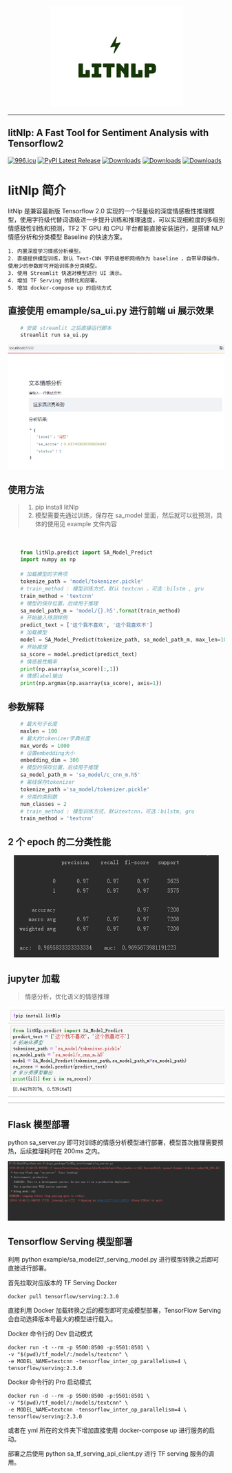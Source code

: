 <div align="center">
  <img src="https://github.com/CarryChang/litNlp/blob/master/pic/logo.png"><br>
</div>

-----------------
## litNlp: A Fast Tool for Sentiment Analysis with Tensorflow2
[![996.icu](https://img.shields.io/badge/link-996.icu-red.svg)](https://996.icu)
[![PyPI Latest Release](https://img.shields.io/pypi/v/litNlp.svg)](https://pypi.org/project/litNlp/)
[![Downloads](https://pepy.tech/badge/litnlp)](https://pepy.tech/project/litnlp)
[![Downloads](https://pepy.tech/badge/litnlp/month)](https://pepy.tech/project/litnlp/month)
[![Downloads](https://pepy.tech/badge/litnlp/week)](https://pepy.tech/project/litnlp/week)


# litNlp 简介

litNlp 是兼容最新版 Tensorflow 2.0 实现的一个轻量级的深度情感极性推理模型，使用字符级代替词语级进一步提升训练和推理速度，可以实现细粒度的多级别情感极性训练和预测，TF2 下 GPU 和 CPU 平台都能直接安装运行，是搭建 NLP 情感分析和分类模型 Baseline 的快速方案。

	1. 内置深度学习情感分析模型。
	2. 直接提供模型训练，默认 Text-CNN 字符级卷积网络作为 baseline ，自带早停操作，使用少的参数即可开始训练多分类模型。
	3. 使用 Streamlit 快速对模型进行 UI 演示。
	4. 增加 TF Serving 的转化和部署。
	5. 增加 docker-compose up 的启动方式


## 直接使用 emample/sa_ui.py 进行前端 ui 展示效果

```python
    # 安装 streamlit 之后直接运行脚本
    streamlit run sa_ui.py
```

<div align=center><img  src="https://github.com/CarryChang/litNlp/blob/master/pic/ui.png"></div>

## 使用方法
> 1. pip install  litNlp
> 2. 模型需要先通过训练，保存在 sa_model 里面，然后就可以批预测，具体的使用见 example 文件内容

```python
    

	from litNlp.predict import SA_Model_Predict
	import numpy as np
	
	# 加载模型的字典项
	tokenize_path = 'model/tokenizer.pickle'
	# train_method : 模型训练方式，默认 textcnn ，可选：bilstm , gru
	train_method = 'textcnn'
	# 模型的保存位置，后续用于推理
	sa_model_path_m = 'model/{}.h5'.format(train_method)
	# 开始输入待测样例
	predict_text = ['这个我不喜欢', '这个我喜欢不']
	# 加载模型
	model = SA_Model_Predict(tokenize_path, sa_model_path_m, max_len=100)
	# 开始推理
	sa_score = model.predict(predict_text)
	# 情感极性概率
	print(np.asarray(sa_score)[:,1])
	# 情感label输出
	print(np.argmax(np.asarray(sa_score), axis=1))

```

## 参数解释
```python
    # 最大句子长度
    maxlen = 100
    # 最大的tokenizer字典长度
    max_words = 1000
    # 设置embedding大小
    embedding_dim = 300
    # 模型的保存位置，后续用于推理
    sa_model_path_m = 'sa_model/c_cnn_m.h5'
    # 离线保存tokenizer
    tokenize_path ='sa_model/tokenizer.pickle'
    # 分类的类别数
    num_classes = 2
    # train_method : 模型训练方式，默认textcnn，可选：bilstm, gru
    train_method = 'textcnn'
```

## 2 个 epoch 的二分类性能

<div align=center><img  src="https://github.com/CarryChang/litNlp/blob/master/pic/auc_2poch.png"></div>

## jupyter 加载

>  情感分析，优化语义的情感推理
<div align=center><img  src="https://github.com/CarryChang/litNlp/blob/master/pic/tools.png"></div>

## Flask 模型部署
python sa_server.py 即可对训练的情感分析模型进行部署，模型首次推理需要预热，后续推理耗时在 200ms 之内。

<div align=center><img  src="https://github.com/CarryChang/litNlp/blob/master/pic/server.png"></div>

## Tensorflow Serving 模型部署

利用 python example/sa_model2tf_serving_model.py 进行模型转换之后即可直接进行部署。

首先拉取对应版本的 TF Serving Docker

    docker pull tensorflow/serving:2.3.0
    
直接利用 Docker 加载转换之后的模型即可完成模型部署，TensorFlow Serving 会自动选择版本号最大的模型进行载入。

Docker 命令行的 Dev 启动模式

    docker run -t --rm -p 9500:8500 -p:9501:8501 \
    -v "$(pwd)/tf_model/:/models/textcnn" \
    -e MODEL_NAME=textcnn -tensorflow_inter_op_parallelism=4 \
    tensorflow/serving:2.3.0
 

Docker 命令行的 Pro 启动模式

    docker run -d --rm -p 9500:8500 -p:9501:8501 \
    -v "$(pwd)/tf_model/:/models/textcnn" \
    -e MODEL_NAME=textcnn -tensorflow_inter_op_parallelism=4 \
    tensorflow/serving:2.3.0

或者在 yml 所在的文件夹下增加直接使用 docker-compose up 进行服务的启动。
    
部署之后使用 python sa_tf_serving_api_client.py 进行 TF serving 服务的调用。
 